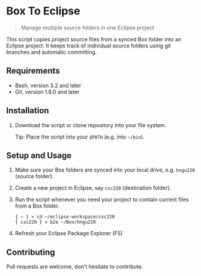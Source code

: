 # Box To Eclipse

> Manage multiple source folders in one Eclipse project

This script copies project source files from a synced Box folder into an Eclipse project. It keeps track of individual source folders using git branches and automatic committing.

## Requirements

 - Bash, version 3.2 and later
 - Git, version 1.8.0 and later

## Installation

1) Download the script or clone repository into your file system.

   Tip: Place the script into your `$PATH` (e.g. into `~/bin`).

## Setup and Usage

1) Make sure your Box folders are synced into your local drive, e.g. `hngu220` (source folder).

2) Create a new project in Eclipse, say `csc220` (destination folder).

3) Run the script whenever you need your project to contain current files from a Box folder.

   ```
   { ~ } » cd ~/eclipse-workspace/csc220
   { csc220 } » b2e ~/Box/hngu220
   ```

4) Refresh your Eclipse Package Explorer (F5)

## Contributing

Pull requests are welcome, don't hesitate to contribute.
